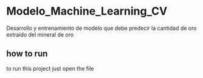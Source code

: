 # Modelo_Machine_Learning_CV
Desarrollo y entrenamiento de modelo que debe predecir la cantidad de oro extraído del mineral de oro


## how to run
to run this project just open the file